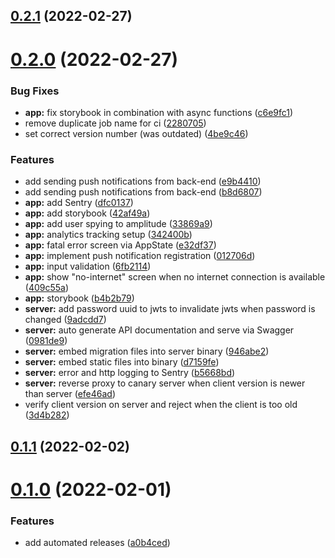 ## [0.2.1](https://git.bytecode.nl/bytecode/genesis/compare/v0.2.0...v0.2.1) (2022-02-27)

# [0.2.0](https://git.bytecode.nl/bytecode/genesis/compare/v0.1.1...v0.2.0) (2022-02-27)


### Bug Fixes

* **app:** fix storybook in combination with async functions ([c6e9fc1](https://git.bytecode.nl/bytecode/genesis/commit/c6e9fc1ef1df5d0a525ed45dc15b40954fb1f9f4))
* remove duplicate job name for ci ([2280705](https://git.bytecode.nl/bytecode/genesis/commit/22807057f432aab3ca49ca7483081e472bfa2b4b))
* set correct version number (was outdated) ([4be9c46](https://git.bytecode.nl/bytecode/genesis/commit/4be9c46e0ae39aa80a6f3ff6271827cc8c699fc7))


### Features

* add sending push notifications from back-end ([e9b4410](https://git.bytecode.nl/bytecode/genesis/commit/e9b4410bb98bd5bb5629a17195098981c7a31364))
* add sending push notifications from back-end ([b8d6807](https://git.bytecode.nl/bytecode/genesis/commit/b8d68076582a66455b82628a35a9d9f1260ac114))
* **app:** add Sentry ([dfc0137](https://git.bytecode.nl/bytecode/genesis/commit/dfc013706ad5c21def28d66d2c15cb8a046f93de))
* **app:** add storybook ([42af49a](https://git.bytecode.nl/bytecode/genesis/commit/42af49a4136cd5dbf667501e4db06fdba3e66402))
* **app:** add user spying to amplitude ([33869a9](https://git.bytecode.nl/bytecode/genesis/commit/33869a97609ba979481ade5380505b6ed9a75edf))
* **app:** analytics tracking setup ([342400b](https://git.bytecode.nl/bytecode/genesis/commit/342400b72afdbee3d837e44fdfbb3b981d505fb9))
* **app:** fatal error screen via AppState ([e32df37](https://git.bytecode.nl/bytecode/genesis/commit/e32df372c8c176e5270f34a8265c29c7111ba732))
* **app:** implement push notification registration ([012706d](https://git.bytecode.nl/bytecode/genesis/commit/012706d7e6a591e8bc954ae57cd469fc9e1311fa))
* **app:** input validation ([6fb2114](https://git.bytecode.nl/bytecode/genesis/commit/6fb2114645342bd291e82b1ac03f4026d5917172))
* **app:** show "no-internet" screen when no internet connection is available ([409c55a](https://git.bytecode.nl/bytecode/genesis/commit/409c55afd63e9ef7a481db805eb584c0044d9846))
* **app:** storybook ([b4b2b79](https://git.bytecode.nl/bytecode/genesis/commit/b4b2b796c30e9695b3f34ebcd801bb3409fe4deb))
* **server:** add password uuid to jwts to invalidate jwts when password is changed ([9adcdd7](https://git.bytecode.nl/bytecode/genesis/commit/9adcdd7df609778b376b2583cb8e3a7f753392a9))
* **server:** auto generate API documentation and serve via Swagger ([0981de9](https://git.bytecode.nl/bytecode/genesis/commit/0981de9f2b3c72addc134cc9ba8480f12a721710))
* **server:** embed migration files into server binary ([946abe2](https://git.bytecode.nl/bytecode/genesis/commit/946abe2131eb955d58e5ead5b4d621b7aabe25a1))
* **server:** embed static files into binary ([d7159fe](https://git.bytecode.nl/bytecode/genesis/commit/d7159fea31e9310635601ca2f86fb3205165bc6b))
* **server:** error and http logging to Sentry ([b5668bd](https://git.bytecode.nl/bytecode/genesis/commit/b5668bd8d6d06ee4f709c685ae5fcc5c75ece68a))
* **server:** reverse proxy to canary server when client version is newer than server ([efe46ad](https://git.bytecode.nl/bytecode/genesis/commit/efe46ad3e5b45c78049e59a20dbcd7a69148cf8b))
* verify client version on server and reject when the client is too old ([3d4b282](https://git.bytecode.nl/bytecode/genesis/commit/3d4b282a90557be9469ed68a2587ad557c911089))

## [0.1.1](https://git.bytecode.nl/bytecode/genesis/compare/v0.1.0...v0.1.1) (2022-02-02)

# [0.1.0](https://git.bytecode.nl/bytecode/genesis/compare/v0.0.1...v0.1.0) (2022-02-01)


### Features

* add automated releases ([a0b4ced](https://git.bytecode.nl/bytecode/genesis/commit/a0b4ced52a35579a38dac84df3a461682e21010f))
